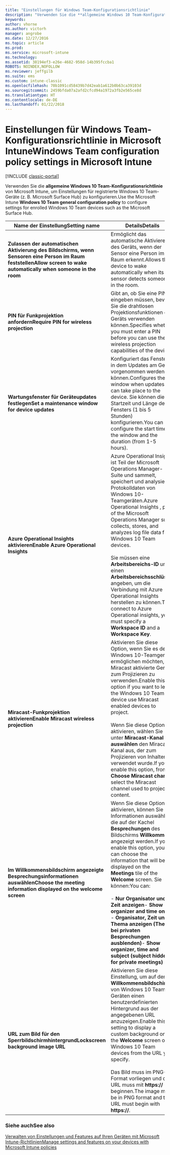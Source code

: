 ```yaml
---
title: "Einstellungen für Windows Team-Konfigurationsrichtlinie"
description: "Verwenden Sie die **allgemeine Windows 10 Team-Konfigurationsrichtlinie** von Microsoft Intune, um Einstellungen für registrierte Windows 10 Team-Geräte (z. B. Microsoft Surface Hub) zu konfigurieren."
keywords: 
author: vhorne
ms.author: victorh
manager: angrobe
ms.date: 12/27/2016
ms.topic: article
ms.prod: 
ms.service: microsoft-intune
ms.technology: 
ms.assetid: 38194ef3-e26e-4682-958d-14b395fccba1
ROBOTS: NOINDEX,NOFOLLOW
ms.reviewer: jeffgilb
ms.suite: ems
ms.custom: intune-classic
ms.openlocfilehash: 70b1091cd58439b7d42eab1a612b0b63ca39103d
ms.sourcegitcommit: 2459bfda07a2afd2cfcd94a1972a3fb2e565ce8d
ms.translationtype: HT
ms.contentlocale: de-DE
ms.lasthandoff: 01/22/2018
---
```

# <a name="windows-team-configuration-policy-settings-in-microsoft-intune"></a><span data-ttu-id="a6295-103">Einstellungen für Windows Team-Konfigurationsrichtlinie in Microsoft Intune</span><span class="sxs-lookup"><span data-stu-id="a6295-103">Windows Team configuration policy settings in Microsoft Intune</span></span>

[!INCLUDE [classic-portal](../includes/classic-portal.md)]

<span data-ttu-id="a6295-104">Verwenden Sie die **allgemeine Windows 10 Team-Konfigurationsrichtlinie** von Microsoft Intune, um Einstellungen für registrierte Windows 10 Team-Geräte (z. B. Microsoft Surface Hub) zu konfigurieren.</span><span class="sxs-lookup"><span data-stu-id="a6295-104">Use the Microsoft Intune **Windows 10 Team general configuration policy** to configure settings for enrolled Windows 10 Team devices such as the Microsoft Surface Hub.</span></span>


|                                  <span data-ttu-id="a6295-105">Name der Einstellung</span><span class="sxs-lookup"><span data-stu-id="a6295-105">Setting name</span></span>                                   |                                                                                                                                                                <span data-ttu-id="a6295-106">Details</span><span class="sxs-lookup"><span data-stu-id="a6295-106">Details</span></span>                                                                                                                                                                |
|---------------------------------------------------------------------------------|---------------------------------------------------------------------------------------------------------------------------------------------------------------------------------------------------------------------------------------------------------------------------------------------------------------------------------------|
|  <span data-ttu-id="a6295-107"><strong>Zulassen der automatischen Aktivierung des Bildschirms, wenn Sensoren eine Person im Raum feststellen</strong></span><span class="sxs-lookup"><span data-stu-id="a6295-107"><strong>Allow screen to wake automatically when someone in the room</strong></span></span>   |                                                                                                                         <span data-ttu-id="a6295-108">Ermöglicht das automatische Aktivieren des Geräts, wenn der Sensor eine Person im Raum erkennt.</span><span class="sxs-lookup"><span data-stu-id="a6295-108">Allows the device to wake automatically when its sensor detects someone in the room.</span></span>                                                                                                                          |
|              <span data-ttu-id="a6295-109"><strong>PIN für Funkprojektion anfordern</strong></span><span class="sxs-lookup"><span data-stu-id="a6295-109"><strong>Require PIN for wireless projection</strong></span></span>               |                                                                                                             <span data-ttu-id="a6295-110">Gibt an, ob Sie eine PIN eingeben müssen, bevor Sie die drahtlosen Projektionsfunktionen des Geräts verwenden können.</span><span class="sxs-lookup"><span data-stu-id="a6295-110">Specifies whether you must enter a PIN before you can use the wireless projection capabilities of the device.</span></span>                                                                                                             |
|          <span data-ttu-id="a6295-111"><strong>Wartungsfenster für Geräteupdates festlegen</strong></span><span class="sxs-lookup"><span data-stu-id="a6295-111"><strong>Set a maintenance window for device updates</strong></span></span>           |                                                                                          <span data-ttu-id="a6295-112">Konfiguriert das Fenster, in dem Updates am Gerät vorgenommen werden können.</span><span class="sxs-lookup"><span data-stu-id="a6295-112">Configures the window when updates can take place to the device.</span></span> <span data-ttu-id="a6295-113">Sie können die Startzeit und Länge des Fensters (1 bis 5 Stunden) konfigurieren.</span><span class="sxs-lookup"><span data-stu-id="a6295-113">You can configure the start time of the window and the duration (from 1-5 hours).</span></span>                                                                                           |
|               <span data-ttu-id="a6295-114"><strong>Azure Operational Insights aktivieren</strong></span><span class="sxs-lookup"><span data-stu-id="a6295-114"><strong>Enable Azure Operational Insights</strong></span></span>                |                  <span data-ttu-id="a6295-115">Azure Operational Insights ist Teil der Microsoft Operations Manager-Suite und sammelt, speichert und analysiert Protokolldaten von Windows 10-Teamgeräten.</span><span class="sxs-lookup"><span data-stu-id="a6295-115">Azure Operational Insights , part of the Microsoft Operations Manager suite collects, stores, and analyzes log file data from Windows 10 Team devices.</span></span><br /><br /><span data-ttu-id="a6295-116">Sie müssen eine <strong>Arbeitsbereichs-ID</strong> und einen <strong>Arbeitsbereichsschlüssel</strong> angeben, um die Verbindung mit Azure Operational Insights herstellen zu können.</span><span class="sxs-lookup"><span data-stu-id="a6295-116">To connect to Azure Operational insights, you must specify a <strong>Workspace ID</strong> and a <strong>Workspace Key</strong>.</span></span>                   |
|              <span data-ttu-id="a6295-117"><strong>Miracast-Funkprojektion aktivieren</strong></span><span class="sxs-lookup"><span data-stu-id="a6295-117"><strong>Enable Miracast wireless projection</strong></span></span>               |                                          <span data-ttu-id="a6295-118">Aktivieren Sie diese Option, wenn Sie es dem Windows 10-Teamgerät ermöglichen möchten, für Miracast aktivierte Geräte zum Projizieren zu verwenden.</span><span class="sxs-lookup"><span data-stu-id="a6295-118">Enable this option if you want to let the Windows 10 Team device use Miracast enabled devices to project.</span></span><br /><br /><span data-ttu-id="a6295-119">Wenn Sie diese Option aktivieren, wählen Sie unter <strong>Miracast-Kanal auswählen</strong> den Miracast-Kanal aus, der zum Projizieren von Inhalten verwendet wurde.</span><span class="sxs-lookup"><span data-stu-id="a6295-119">If you enable this option, from <strong>Choose Miracast channel</strong> select the Miracast channel used to project content.</span></span>                                           |
| <span data-ttu-id="a6295-120"><strong>Im Willkommensbildschirm angezeigte Besprechungsinformationen auswählen</strong></span><span class="sxs-lookup"><span data-stu-id="a6295-120"><strong>Choose the meeting information displayed on the welcome screen</strong></span></span> | <span data-ttu-id="a6295-121">Wenn Sie diese Option aktivieren, können Sie die Informationen auswählen, die auf der Kachel <strong>Besprechungen</strong> des Bildschirms <strong>Willkommen</strong> angezeigt werden.</span><span class="sxs-lookup"><span data-stu-id="a6295-121">If you enable this option, you can choose the information that will be displayed on the <strong>Meetings</strong> tile of the <strong>Welcome</strong> screen.</span></span> <span data-ttu-id="a6295-122">Sie können:</span><span class="sxs-lookup"><span data-stu-id="a6295-122">You can:</span></span><br /><br /><span data-ttu-id="a6295-123">-   <strong>Nur Organisator und Zeit anzeigen</strong></span><span class="sxs-lookup"><span data-stu-id="a6295-123">-   <strong>Show organizer and time only</strong></span></span><br /><span data-ttu-id="a6295-124">-   <strong>Organisator, Zeit und Thema anzeigen (Thema bei privaten Besprechungen ausblenden)</strong></span><span class="sxs-lookup"><span data-stu-id="a6295-124">-   <strong>Show organizer, time and subject (subject hidden for private meetings)</strong></span></span> |
|                <span data-ttu-id="a6295-125"><strong>URL zum Bild für den Sperrbildschirmhintergrund</strong></span><span class="sxs-lookup"><span data-stu-id="a6295-125"><strong>Lockscreen background image URL</strong></span></span>                 |                                           <span data-ttu-id="a6295-126">Aktivieren Sie diese Einstellung, um auf dem <strong>Willkommensbildschirm</strong> von Windows 10 Team-Geräten einen benutzerdefinierten Hintergrund aus der angegebenen URL anzuzeigen.</span><span class="sxs-lookup"><span data-stu-id="a6295-126">Enable this setting to display a custom background on the <strong>Welcome</strong> screen of Windows 10 Team devices from the URL you specify.</span></span><br /><br /><span data-ttu-id="a6295-127">Das Bild muss im PNG-Format vorliegen und die URL muss mit <strong>https://</strong> beginnen.</span><span class="sxs-lookup"><span data-stu-id="a6295-127">The image must be in PNG format and the URL must begin with <strong>https://</strong>.</span></span>                                            |

### <a name="see-also"></a><span data-ttu-id="a6295-128">Siehe auch</span><span class="sxs-lookup"><span data-stu-id="a6295-128">See also</span></span>
[<span data-ttu-id="a6295-129">Verwalten von Einstellungen und Features auf Ihren Geräten mit Microsoft Intune-Richtlinien</span><span class="sxs-lookup"><span data-stu-id="a6295-129">Manage settings and features on your devices with Microsoft Intune policies</span></span>](manage-settings-and-features-on-your-devices-with-microsoft-intune-policies.md)

